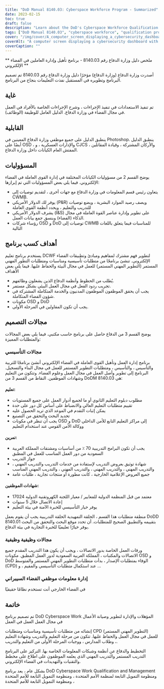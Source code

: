 ```yaml
---
title: "DoD Manual 8140.03: Cyberspace Workforce Program - Summarized"
date: 2023-02-15
toc: true
draft: false
description: "Learn about the DoD's Cyberspace Workforce Qualification and Management Program outlined in Manual 8140.03."
tags: ["DoD Manual 8140.03", "cyberspace workforce", "qualification program", "DoD personnel", "cybersecurity"]
cover: "/img/cover/A_computer_screen_displaying_a_cybersecurity_dashboard.png"
coverAlt: "A computer screen displaying a cybersecurity dashboard with graphs and charts reflecting the state of a network's security"
coverCaption: ""
---
```


 ** ملخص دليل وزارة الدفاع رقم 8140.03 - برنامج تأهيل وإدارة العاملين في الفضاء الإلكتروني **  أصدرت وزارة الدفاع (وزارة الدفاع) مؤخرًا دليل وزارة الدفاع رقم 8140.03 تم تصميم البرنامج وتطويره في المستقبل نفذت التعليمات بنجاح من البرنامج.  ## غاية  تم تنفيذ الاستعدادات في تنفيذ الإجراءات ، وشرح الإجراءات الخاصة بالأفراد في العمل في مجال الفضاء في وزارة الدفاع. الدليل العامل للوظيفة (الوظائف).  ## القابلية  ينطبق الدليل على جميع موظفي وزارة الدفاع المعينين في Photoshop. ينطبق الدليل أيضًا على OSD ، والإدارات العسكرية ، و CJCS والأركان المشتركة ، وقيادة المقاتلين ، المفتش العام الكيانات داخل وزارة الدفاع.  ## المسؤوليات  يوضح القسم 2 من مسؤوليات الكيانات المختلفة في إدارة القوى العاملة في الفضاء الإلكتروني. فيما يلي بعض المسؤوليات التي تم إبرازها:  - يتعاون رئيس قسم المعلومات في وزارة الدفاع مع جهات أخرى ، لتقديم توصيات إلى CWMB. - يوفر لك الدولار الأمريكي (P&R) ويصف رصيد الموارد البشرية ، ويضع توصيات للتدريب والتعليم ، ويحدد أنظمة القوى العاملة - يشرف الدولار الأمريكي (I&S) على تطوير وإدارة عناصر القوة العاملة في مجال الذكاء (الفضاء) وينسق جمع بيانات العمل. - رؤساء شركات OSD و DoD توصيات إلى CWMB للمناسبات فيما يتعلق باللغات التالية  ## أهداف كسب برنامج  يستخدم برنامج تعليم DCWF لتطوير فهم مشترك لمفاهيم ومبادئ وتطبيقات الفضاء الإلكتروني. تنشئ برنامجًا من متطلبات تأسيسية ومناسبات ومتطلبات التطور المهني المستمر (التطوير المهني المستمر) للعمل في مجال البيئة والحفاظ عليها. فيما يلي بعض الأهداف  - يُطلب من الحظوظ وأنظمة الدفاع الذين يشغلون وظائفهم. - تجريب ردود الفعل في مجال العمل البيئي بشكل مستمر. - يجب أن يحقق الموظفون الموظفون المدنيون والخدمة المتكاملة المشتركة في شؤون الفضاء المتكاملة. - مكونات OSD و DoD - يجب أن تكون المقاولين في المرحلة الأولى.  ## مجالات التصميم  يوضح القسم 3 من الدفاع حاصل على برنامج حاسب مكتبي. فيما يلي بعض المجالات والمتطلبات المميزة:  ### مجالات التأسيسي  برنامج إدارة العمل وتأهيل القوى العاملة في الفضاء الإلكتروني أنشئ برنامجًا للتربية والتأسيس ، والتأسيس ، ومتطلبات التطوير المستمر للعمل في مجال البناء والتسجيل. البرنامج إلى تطوير وأصل العمل في مجال العمل وعلوم الفضاء. وتتكون من التعليم وشهادات الموظفين. النقاط من القسم 3 من DoDM 8140.03 هي:  #### تعليم:  - مطلوب دبلوم التعليم الثانوي أو ما لجميع أدوار العمل على جميع المستويات - تقييم متطلبات التعليم العالي والانضباط على أساس كل دور على حدة - يمكن إثبات التقدم في الموعد الذي تريد الحصول عليه - تحديد البحث والتحقق من التصنيع - يجب أن تنظر في مكونات OSD و DoD إلى مراكز التعليم التابع للأمن الداخلي ووكالة الأمن القومي عند استخدام التعليم  #### تمرين:  - يجب أن تكون البرامج التدريبية 70 ٪ من أساسيات ومشتقات المملكة العربية السعودية من دور العمل المناسب للعمل في المطبق - جواز التدريب - شهادة توثيق بعروض التدريب لإستفادة من خدمات التدريب والتدريب المهني ، والتدريب المهني ، والتدريب المهني ، والتدريب المهني ، والتدريب المهني المناسب - جميع العروض الإعلامية الخارجية ، كانت مطورة أو منتجات تجارية ، طلبات عامة  #### شهادات الموظفين:  - معتمد من قبل المنظمة الدولية للمعايير / معيار اللجنة الكهروتقنية الدولية 17024 - إعادة الاتصال خلال 5 سنوات - يوفر خيار التأسيسي للخبرة الآمنة في بيئة التعليم  منطقة متطلبات هذا القسم ، الحلقة التمهيدية الحلقة التدريبية يجب أن يقوم بعمل DoDD 8140.01 بتقييمه والتطبيق الصحيح للمتطلبات. أن تحدد موقع البحث والتحقق من البحث يوفر خيارًا تعليميًا للخبرة التجارية في بيئة الدفاع.  ### مجالات وظيفية وظيفية  ورقات العمل الخاصة بدور الاتصالات ، ويجب أن يكون هذا التدريب المقدم جميع الاتصالات والمكتبات ، المملكة العربية السعودية لدور العمل المطبق. مكونات OSD و DoD الوفاء بمتطلبات الإصدار ، بدأت متطلبات التطوير المهني المستمر والمتوسط (CPD) عند استكمال متطلبات التأسيسي والمقيم ، و ...  ### إدارة معلومات موظفي الفضاء السيبراني  في الفضاء الخارجي أنت تستخدم نظامًا حقيقيًا  ## خاتمة  تم تصميم برنامج DoD Cyberspace Work المؤهلات والإدارة لتطوير وصيانة الأعمال في مجال العمل العمل في العمل  إنشائه من متطلبات تأسيسية ومناسبات ومتطلبات CPD (التطوير المهني المستمر) للعمل في مجال العمل والحفاظ عليها. تتكون من مرحلة التعليم والتدريب وشهادة التعليم ، وطلاب المدارس ، ووجبات المرحلة الأولى من التعليم والتدريب.  التخطيط والدفاع عن أنظمة وشبكات المعلومات الخاصة بها. التركيز على البرنامج التدريب المستمر والتدريب المهني الذي يعلمه الموظفون على اطلاع على مخطط والتقنيات والتهديدات في الفضاء الإلكتروني.  بشكل عام ، يعد برنامج DoD Cyberspace Work Qualification and Management ومنظومة التمويل التابعة لمنظمة الأمم المتحدة ، ومنظومة التمويل التابعة للأمم المتحدة ، ومنظومة التمويل التابعة للأمم المتحدة
